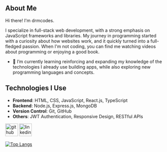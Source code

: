 ## About Me
Hi there! I'm drmcodes.

I specialize in full-stack web development, with a strong emphasis on JavaScript frameworks and libraries. My journey in programming started with a curiosity about how websites work, and it quickly turned into a full-fledged passion. When I'm not coding, you can find me watching videos about programming or enjoying a good book.

- 🌱 I’m currently learning  reinforcing and expanding my knowledge of the technologies I already use building apps, while also exploring new programming languages and concepts. 

## Technologies I Use

- **Frontend**: HTML, CSS, JavaScript, React.js, TypeScript
- **Backend**: Node.js, Express.js, MongoDB
- **Version Control**: Git, GitHub
- **Others**: JWT Authentication, Responsive Design, RESTful APIs

[<img src='https://cdn.jsdelivr.net/npm/simple-icons@3.0.1/icons/github.svg' alt='github' height='40'>](https://github.com/drmcodes)  [<img src='https://cdn.jsdelivr.net/npm/simple-icons@3.0.1/icons/linkedin.svg' alt='linkedin' height='40'>](https://www.linkedin.com/in/drmcodes/)  

[![Top Langs](https://github-readme-stats.vercel.app/api/top-langs/?username=drmcodes)](https://github.com/anuraghazra/github-readme-stats)

